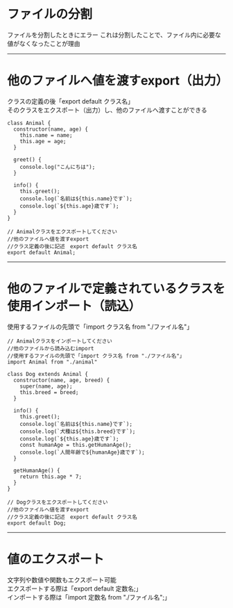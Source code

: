 # ファイルの分割  
ファイルを分割したときにエラー  これは分割したことで、ファイル内に必要な値がなくなったことが理由  
***
# 他のファイルへ値を渡すexport（出力）
クラスの定義の後「export default クラス名」  
そのクラスをエクスポート（出力）し、他のファイルへ渡すことができる  
```
class Animal {
  constructor(name, age) {
    this.name = name;
    this.age = age;
  }

  greet() {
    console.log("こんにちは");
  }

  info() {
    this.greet();
    console.log(`名前は${this.name}です`);
    console.log(`${this.age}歳です`);
  }
}

// Animalクラスをエクスポートしてください
//他のファイルへ値を渡すexport
//クラス定義の後に記述　export default クラス名
export default Animal;
```
***
# 他のファイルで定義されているクラスを使用インポート（読込） 
使用するファイルの先頭で「import クラス名 from "./ファイル名"」  
```
// Animalクラスをインポートしてください
//他のファイルから読み込むimport
//使用するファイルの先頭で「import クラス名 from "./ファイル名"」
import Animal from "./animal"

class Dog extends Animal {
  constructor(name, age, breed) {
    super(name, age);
    this.breed = breed;
  }

  info() {
    this.greet();
    console.log(`名前は${this.name}です`);
    console.log(`犬種は${this.breed}です`);
    console.log(`${this.age}歳です`);
    const humanAge = this.getHumanAge();
    console.log(`人間年齢で${humanAge}歳です`);
  }

  getHumanAge() {
    return this.age * 7;
  }
}

// Dogクラスをエクスポートしてください
//他のファイルへ値を渡すexport
//クラス定義の後に記述　export default クラス名
export default Dog;
```
***
# 値のエクスポート  
文字列や数値や関数もエクスポート可能  
エクスポートする際は「export default 定数名;」  
インポートする際は「import 定数名 from "./ファイル名";」  

